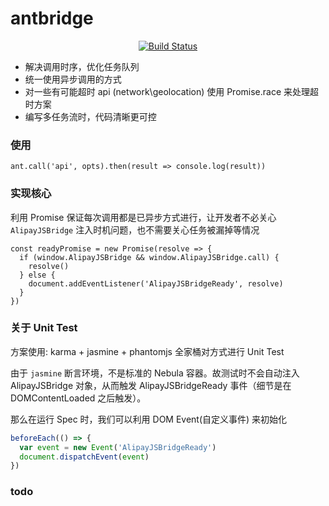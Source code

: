 # antbridge

<p align="center">
  <a href="https://circleci.com/gh/jschyz/antbridge/tree/master"><img src="https://img.shields.io/circleci/project/jschyz/antbridge/master.svg" alt="Build Status"></a>
</p>

- 解决调用时序，优化任务队列
- 统一使用异步调用的方式
- 对一些有可能超时 api (network\geolocation) 使用 Promise.race 来处理超时方案
- 编写多任务流时，代码清晰更可控

### 使用
```
ant.call('api', opts).then(result => console.log(result))
```

### 实现核心

利用 Promise 保证每次调用都是已异步方式进行，让开发者不必关心 `AlipayJSBridge` 注入时机问题，也不需要关心任务被漏掉等情况

```
const readyPromise = new Promise(resolve => {
  if (window.AlipayJSBridge && window.AlipayJSBridge.call) {
    resolve()
  } else {
    document.addEventListener('AlipayJSBridgeReady', resolve)
  }
})
```

### 关于 Unit Test

方案使用: karma + jasmine + phantomjs 全家桶对方式进行 Unit Test

由于 `jasmine` 断言环境，不是标准的 Nebula 容器。故测试时不会自动注入 AlipayJSBridge 对象，从而触发 AlipayJSBridgeReady 事件（细节是在 DOMContentLoaded 之后触发）。

那么在运行 Spec 时，我们可以利用 DOM Event(自定义事件) 来初始化

``` javascript
beforeEach(() => {
  var event = new Event('AlipayJSBridgeReady')
  document.dispatchEvent(event)
})
```

### todo
